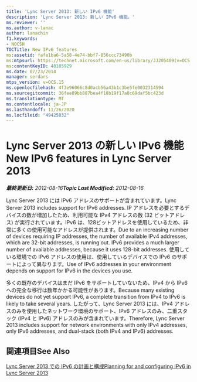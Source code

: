 ```yaml
---
title: 'Lync Server 2013: 新しい IPv6 機能'
description: 'Lync Server 2013: 新しい IPv6 機能。'
ms.reviewer: ''
ms.author: v-lanac
author: lanachin
f1.keywords:
- NOCSH
TOCTitle: New IPv6 features
ms:assetid: fafe1ba6-5a58-4e74-bbf7-856ccc73490b
ms:mtpsurl: https://technet.microsoft.com/en-us/library/JJ205409(v=OCS.15)
ms:contentKeyID: 48185929
ms.date: 07/23/2014
manager: serdars
mtps_version: v=OCS.15
ms.openlocfilehash: 4f3e96066c8d0acb56a43b1c3be5fe0032314594
ms.sourcegitcommit: 36fee89bb887bea4f18b19f17a8c69daf5bc423d
ms.translationtype: MT
ms.contentlocale: ja-JP
ms.lasthandoff: 11/26/2020
ms.locfileid: "49425032"
---
```

# <a name="new-ipv6-features-in-lync-server-2013"></a><span data-ttu-id="803fc-103">Lync Server 2013 の新しい IPv6 機能</span><span class="sxs-lookup"><span data-stu-id="803fc-103">New IPv6 features in Lync Server 2013</span></span>

<div data-xmlns="http://www.w3.org/1999/xhtml">

<div class="topic" data-xmlns="http://www.w3.org/1999/xhtml" data-msxsl="urn:schemas-microsoft-com:xslt" data-cs="https://msdn.microsoft.com/">

<div data-asp="https://msdn2.microsoft.com/asp">



</div>

<div id="mainSection">

<div id="mainBody"><span data-ttu-id="803fc-104">

<span> </span></span><span class="sxs-lookup"><span data-stu-id="803fc-104">

<span> </span></span></span>

<span data-ttu-id="803fc-105">_**最終更新日:** 2012-08-16_</span><span class="sxs-lookup"><span data-stu-id="803fc-105">_**Topic Last Modified:** 2012-08-16_</span></span>

<span data-ttu-id="803fc-106">Lync Server 2013 には IPv6 アドレスのサポートが含まれています。</span><span class="sxs-lookup"><span data-stu-id="803fc-106">Lync Server 2013 includes support for IPv6 addresses.</span></span> <span data-ttu-id="803fc-107">IP アドレスを必要とするデバイスの数が増加したため、利用可能な IPv4 アドレスの数 (32 ビットアドレス) が実行されています。IPv6 は、128ビットアドレスを使用しているため、非常に多くの使用可能なアドレスが提供されます。</span><span class="sxs-lookup"><span data-stu-id="803fc-107">Due to an increasing number of devices requiring IP addresses, the number of available IPv4 addresses, which are 32-bit addresses, is running out. IPv6 provides a much larger number of available addresses, because it uses 128-bit addresses.</span></span> <span data-ttu-id="803fc-108">使用している環境での IPv6 アドレスの使用は、使用しているデバイスでの IPv6 のサポートによって異なります。</span><span class="sxs-lookup"><span data-stu-id="803fc-108">Use of IPv6 addresses in your environment depends on support for IPv6 in the devices you use.</span></span>

<span data-ttu-id="803fc-109">多くの既存のデバイスはまだ IPv6 をサポートしていないため、IPv4 から IPv6 への完全な移行は数年かかる可能性があります。</span><span class="sxs-lookup"><span data-stu-id="803fc-109">Because many existing devices do not yet support IPv6, a complete transition from IPv4 to IPv6 is likely to take several years.</span></span> <span data-ttu-id="803fc-110">したがって、Lync Server 2013 には、IPv4 アドレスのみを使用したネットワーク環境のサポート、IPv6 アドレスのみ、二重スタック (IPv4 と IPv6) アドレスのみが含まれています。</span><span class="sxs-lookup"><span data-stu-id="803fc-110">Therefore, Lync Server 2013 includes support for network environments with only IPv4 addresses, only IPv6 addresses, and dual-stack (both IPv4 and IPv6) addresses.</span></span>

<div>

## <a name="see-also"></a><span data-ttu-id="803fc-111">関連項目</span><span class="sxs-lookup"><span data-stu-id="803fc-111">See Also</span></span>


[<span data-ttu-id="803fc-112">Lync Server 2013 での IPv6 の計画と構成</span><span class="sxs-lookup"><span data-stu-id="803fc-112">Planning for and configuring IPv6 in Lync Server 2013</span></span>](lync-server-2013-planning-for-and-configuring-ipv6.md)  
  

<span data-ttu-id="803fc-113"></div>

</div>

<span> </span>

</div>

</div>

</span><span class="sxs-lookup"><span data-stu-id="803fc-113"></div>

</div>

<span> </span>

</div>

</div>

</span></span></div>

